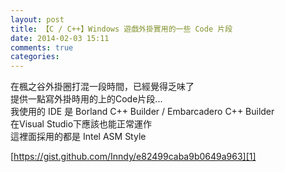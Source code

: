 ```yaml
---
layout: post
title: 【C / C++】Windows 遊戲外掛實用的一些 Code 片段
date: 2014-02-03 15:11
comments: true
categories: 
---
```

在楓之谷外掛圈打混一段時間，已經覺得乏味了  
提供一點寫外掛時用的上的Code片段...  
我使用的 IDE 是 Borland C++ Builder / Embarcadero C++ Builder  
在Visual Studio下應該也能正常運作  
這裡面採用的都是 Intel ASM Style  
  
[https://gist.github.com/Inndy/e82499caba9b0649a963][1]



[1]: https://gist.github.com/Inndy/e82499caba9b0649a963